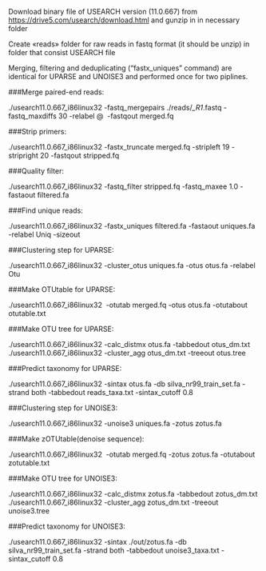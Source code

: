 Download binary file of USEARCH version (11.0.667) from https://drive5.com/usearch/download.html and gunzip in in necessary folder 

Create «reads» folder for raw reads in fastq format (it should be unzip) in folder that consist USEARCH file

Merging, filtering and deduplicating (“fastx_uniques” command) are identical for UPARSE and UNOISE3 and performed once for two piplines.

###Merge paired-end reads:

./usearch11.0.667_i86linux32 -fastq_mergepairs ./reads/*_R1*.fastq -fastq_maxdiffs 30 -relabel @  -fastqout merged.fq

###Strip primers:

./usearch11.0.667_i86linux32 -fastx_truncate merged.fq -stripleft 19 -stripright 20 -fastqout stripped.fq

###Quality filter:

./usearch11.0.667_i86linux32 -fastq_filter stripped.fq -fastq_maxee 1.0 -fastaout filtered.fa

###Find unique reads:

./usearch11.0.667_i86linux32 -fastx_uniques filtered.fa -fastaout uniques.fa -relabel Uniq -sizeout

###Clustering step for UPARSE:

./usearch11.0.667_i86linux32 -cluster_otus uniques.fa -otus otus.fa -relabel Otu

###Make OTUtable for UPARSE: 

./usearch11.0.667_i86linux32  -otutab merged.fq -otus otus.fa -otutabout otutable.txt
 
###Make OTU tree for UPARSE:

./usearch11.0.667_i86linux32 -calc_distmx otus.fa -tabbedout otus_dm.txt
./usearch11.0.667_i86linux32 -cluster_agg otus_dm.txt -treeout otus.tree

###Predict taxonomy for UPARSE:

./usearch11.0.667_i86linux32 -sintax otus.fa -db silva_nr99_train_set.fa -strand both -tabbedout reads_taxa.txt -sintax_cutoff 0.8

###Clustering step for UNOISE3:

./usearch11.0.667_i86linux32 -unoise3 uniques.fa -zotus zotus.fa

###Make zOTUtable(denoise sequence):

./usearch11.0.667_i86linux32  -otutab merged.fq -zotus zotus.fa -otutabout zotutable.txt

###Make OTU tree for UNOISE3:

./usearch11.0.667_i86linux32 -calc_distmx zotus.fa -tabbedout zotus_dm.txt
./usearch11.0.667_i86linux32 -cluster_agg zotus_dm.txt -treeout unoise3.tree

###Predict taxonomy for UNOISE3:

./usearch11.0.667_i86linux32 -sintax ./out/zotus.fa -db silva_nr99_train_set.fa -strand both -tabbedout unoise3_taxa.txt -sintax_cutoff 0.8
